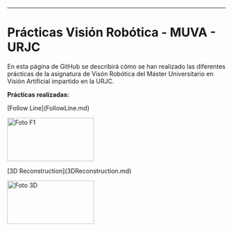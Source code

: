 <hr />
<h1>Prácticas Visión Robótica - MUVA - URJC</h1>
<p> En esta página de GitHub se describirá cómo se han realizado las diferentes prácticas de la asignatura de Visón Robótica del Máster Universitario en Visión Artificial impartido en la URJC.</p>

<p><strong>Prácticas realizadas: </strong></p>
[Follow Line](FollowLine.md)
<p><img src="https://raw.githubusercontent.com/sergiodomin/MOVA-Vision-Robotica-FollowLine/master/docs/src/Follow_line/F1.png" alt="Foto F1" width="200px" height="100px" /></p>
[3D Reconstruction](3DReconstruction.md)
<p><img src="https://raw.githubusercontent.com/sergiodomin/MOVA-Vision-Robotica-FollowLine/master/docs/src/3D_Reconstruction/3d.png" alt="Foto 3D"  width="200px" height="100px" /></p>

